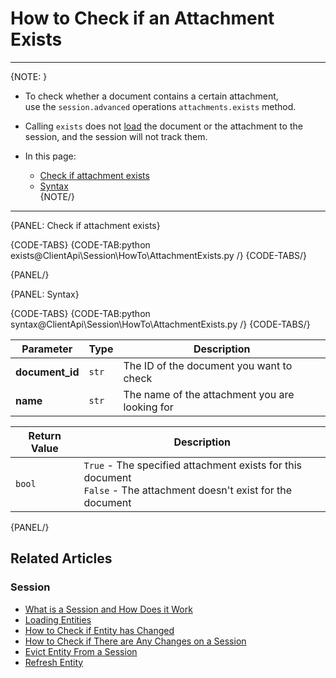 # How to Check if an Attachment Exists

---

{NOTE: }

* To check whether a document contains a certain attachment,  
  use the `session.advanced` operations `attachments.exists` method.  

* Calling `exists` does not [load](../../../client-api/session/loading-entities) 
  the document or the attachment to the session, and the session will not track them.

* In this page:  
  * [Check if attachment exists](../../../client-api/session/how-to/check-if-attachment-exists#check-if-attachment-exists)  
  * [Syntax](../../../client-api/session/how-to/check-if-attachment-exists#syntax)  
{NOTE/}

---

{PANEL: Check if attachment exists}

{CODE-TABS}
{CODE-TAB:python exists@ClientApi\Session\HowTo\AttachmentExists.py /}
{CODE-TABS/}

{PANEL/}

{PANEL: Syntax}

{CODE-TABS}
{CODE-TAB:python syntax@ClientApi\Session\HowTo\AttachmentExists.py /}
{CODE-TABS/}

| Parameter | Type | Description |
| - | - | - |
| **document_id** | `str` | The ID of the document you want to check |
| **name** | `str` | The name of the attachment you are looking for |

| Return Value | Description |
| - | - |
| `bool` | `True` - The specified attachment exists for this document<br>`False` - The attachment doesn't exist for the document |

{PANEL/}

## Related Articles

### Session

- [What is a Session and How Does it Work](../../../client-api/session/what-is-a-session-and-how-does-it-work)
- [Loading Entities](../../../client-api/session/loading-entities)
- [How to Check if Entity has Changed](../../../client-api/session/how-to/check-if-entity-has-changed)
- [How to Check if There are Any Changes on a Session](../../../client-api/session/how-to/check-if-there-are-any-changes-on-a-session)
- [Evict Entity From a Session](../../../client-api/session/how-to/evict-entity-from-a-session)
- [Refresh Entity](../../../client-api/session/how-to/refresh-entity)
